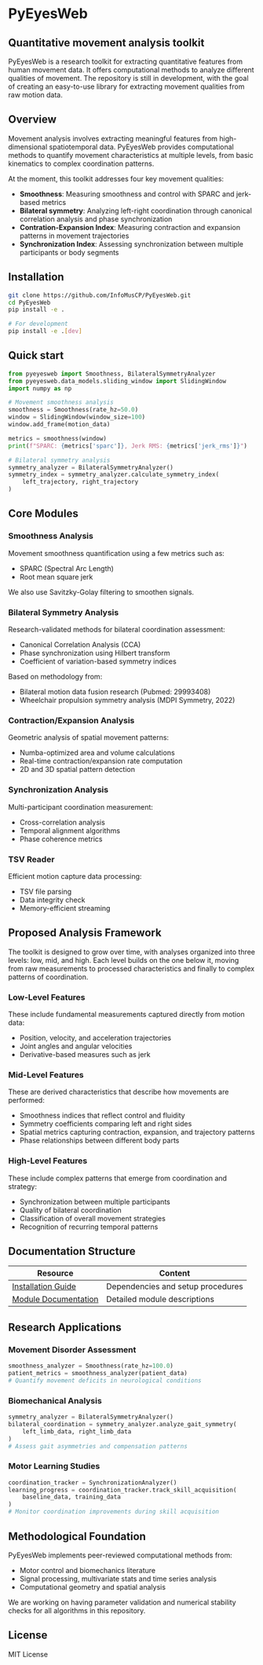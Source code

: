 # PyEyesWeb
## Quantitative movement analysis toolkit

PyEyesWeb is a research toolkit for extracting quantitative features from human movement data. It offers computational methods to analyze different qualities of movement. The repository is still in development, with the goal of creating an easy-to-use library for extracting movement qualities from raw motion data.

## Overview

Movement analysis involves extracting meaningful features from high-dimensional spatiotemporal data. PyEyesWeb provides computational methods to quantify movement characteristics at multiple levels, from basic kinematics to complex coordination patterns.

At the moment, this toolkit addresses four key movement qualities:
- **Smoothness**: Measuring smoothness and control with SPARC and jerk-based metrics
- **Bilateral symmetry**: Analyzing left-right coordination through canonical correlation analysis and phase synchronization
- **Contration-Expansion Index**: Measuring contraction and expansion patterns in movement trajectories
- **Synchronization Index**: Assessing synchronization between multiple participants or body segments

## Installation

```bash
git clone https://github.com/InfoMusCP/PyEyesWeb.git
cd PyEyesWeb
pip install -e .

# For development
pip install -e .[dev]
```

## Quick start

```python
from pyeyesweb import Smoothness, BilateralSymmetryAnalyzer
from pyeyesweb.data_models.sliding_window import SlidingWindow
import numpy as np

# Movement smoothness analysis
smoothness = Smoothness(rate_hz=50.0)
window = SlidingWindow(window_size=100)
window.add_frame(motion_data)

metrics = smoothness(window)
print(f"SPARC: {metrics['sparc']}, Jerk RMS: {metrics['jerk_rms']}")

# Bilateral symmetry analysis
symmetry_analyzer = BilateralSymmetryAnalyzer()
symmetry_index = symmetry_analyzer.calculate_symmetry_index(
    left_trajectory, right_trajectory
)
```

## Core Modules

### Smoothness Analysis
Movement smoothness quantification using a few metrics such as:
- SPARC (Spectral Arc Length)
- Root mean square jerk

We also use Savitzky-Golay filtering to smoothen signals.

### Bilateral Symmetry Analysis
Research-validated methods for bilateral coordination assessment:
- Canonical Correlation Analysis (CCA)
- Phase synchronization using Hilbert transform
- Coefficient of variation-based symmetry indices

Based on methodology from:
- Bilateral motion data fusion research (Pubmed: 29993408)
- Wheelchair propulsion symmetry analysis (MDPI Symmetry, 2022)

### Contraction/Expansion Analysis
Geometric analysis of spatial movement patterns:
- Numba-optimized area and volume calculations
- Real-time contraction/expansion rate computation
- 2D and 3D spatial pattern detection

### Synchronization Analysis
Multi-participant coordination measurement:
- Cross-correlation analysis
- Temporal alignment algorithms
- Phase coherence metrics

### TSV Reader
Efficient motion capture data processing:
- TSV file parsing
- Data integrity check
- Memory-efficient streaming

## Proposed Analysis Framework

The toolkit is designed to grow over time, with analyses organized into three levels: low, mid, and high. Each level builds on the one below it, moving from raw measurements to processed characteristics and finally to complex patterns of coordination.

### Low-Level Features
These include fundamental measurements captured directly from motion data:
- Position, velocity, and acceleration trajectories
- Joint angles and angular velocities
- Derivative-based measures such as jerk

### Mid-Level Features
These are derived characteristics that describe how movements are performed:
- Smoothness indices that reflect control and fluidity
- Symmetry coefficients comparing left and right sides
- Spatial metrics capturing contraction, expansion, and trajectory patterns
- Phase relationships between different body parts

### High-Level Features
These include complex patterns that emerge from coordination and strategy:
- Synchronization between multiple participants
- Quality of bilateral coordination
- Classification of overall movement strategies
- Recognition of recurring temporal patterns

## Documentation Structure

| Resource | Content |
|----------|---------|
| [Installation Guide](docs/installation.md) | Dependencies and setup procedures |
| [Module Documentation](docs/scripts/README.md) | Detailed module descriptions |

## Research Applications

### Movement Disorder Assessment
```python
smoothness_analyzer = Smoothness(rate_hz=100.0)
patient_metrics = smoothness_analyzer(patient_data)
# Quantify movement deficits in neurological conditions
```

### Biomechanical Analysis
```python
symmetry_analyzer = BilateralSymmetryAnalyzer()
bilateral_coordination = symmetry_analyzer.analyze_gait_symmetry(
    left_limb_data, right_limb_data
)
# Assess gait asymmetries and compensation patterns
```

### Motor Learning Studies
```python
coordination_tracker = SynchronizationAnalyzer()
learning_progress = coordination_tracker.track_skill_acquisition(
    baseline_data, training_data
)
# Monitor coordination improvements during skill acquisition
```

## Methodological Foundation

PyEyesWeb implements peer-reviewed computational methods from:
- Motor control and biomechanics literature
- Signal processing, multivariate stats and time series analysis
- Computational geometry and spatial analysis

We are working on having parameter validation and numerical stability checks for all algorithms in this repository.

## License

MIT License
